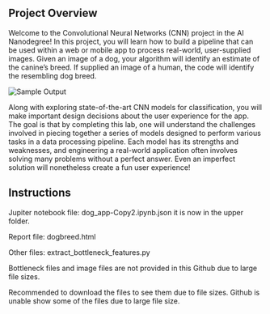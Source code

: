 [//]: # (Image References)[image1]: ./images/sample_dog_output.png "Sample Output"[image2]: ./images/vgg16_model.png "VGG-16 Model Keras Layers"[image3]: ./images/vgg16_model_draw.png "VGG16 Model Figure"## Project OverviewWelcome to the Convolutional Neural Networks (CNN) project in the AI Nanodegree! In this project, you will learn how to build a pipeline that can be used within a web or mobile app to process real-world, user-supplied images.  Given an image of a dog, your algorithm will identify an estimate of the canine’s breed.  If supplied an image of a human, the code will identify the resembling dog breed.  ![Sample Output][image1]Along with exploring state-of-the-art CNN models for classification, you will make important design decisions about the user experience for the app.  The  goal is that by completing this lab, one will  understand the challenges involved in piecing together a series of models designed to perform various tasks in a data processing pipeline.  Each model has its strengths and weaknesses, and engineering a real-world application often involves solving many problems without a perfect answer.  Even an imperfect solution will nonetheless create a fun user experience!##  InstructionsJupiter notebook file: dog_app-Copy2.ipynb.json it is now in the upper folder.Report file: dogbreed.htmlOther files: extract_bottleneck_features.pyBottleneck files and image files are not provided in this Github due to large file sizes.Recommended to download the files to see them due to file sizes. Github is unable show some of the files due to large file size.	